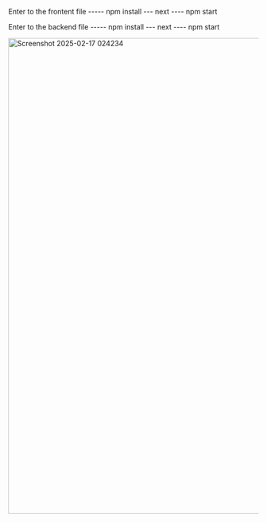 Enter to the frontent file  ----- npm install --- next  ---- npm start

Enter to the backend  file ----- npm install --- next  ---- npm start

<img width="955" alt="Screenshot 2025-02-17 024234" src="https://github.com/user-attachments/assets/fb108a23-fc99-4cec-ae29-45e0053cd331" />

